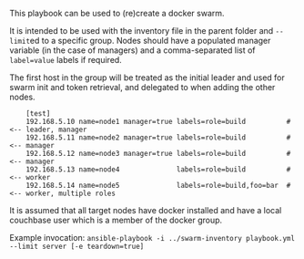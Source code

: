 This playbook can be used to (re)create a docker swarm.

It is intended to be used with the inventory file in the parent folder and `--limit`ed to a specific group. Nodes should have a populated manager variable (in the case of managers) and a comma-separated list of `label=value` labels if required.

The first host in the group will be treated as the initial leader and used for swarm init and token retrieval, and delegated to when adding the other nodes.

        [test]
        192.168.5.10 name=node1 manager=true labels=role=build          # <-- leader, manager
        192.168.5.11 name=node2 manager=true labels=role=build          # <-- manager
        192.168.5.12 name=node3 manager=true labels=role=build          # <-- manager
        192.168.5.13 name=node4              labels=role=build          # <-- worker
        192.168.5.14 name=node5              labels=role=build,foo=bar  # <-- worker, multiple roles

It is assumed that all target nodes have docker installed and have a local couchbase user which is a member of the docker group.

Example invocation: `ansible-playbook -i ../swarm-inventory playbook.yml --limit server [-e teardown=true]`
